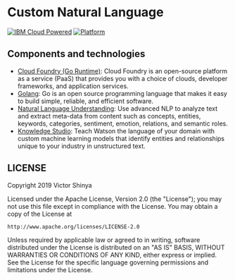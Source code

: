 # Custom Natural Language

[![IBM Cloud Powered](https://img.shields.io/badge/IBM%20Cloud-powered-blue.svg)](https://cloud.ibm.com)
[![Platform](https://img.shields.io/badge/platform-golang-lightgrey.svg?style=flat)](https://developer.ibm.com/?s=golang/)

## Components and technologies

* [Cloud Foundry (Go Runtime)](https://cloud.ibm.com/cloudfoundry/overview): Cloud Foundry is an open-source platform as a service (PaaS) that provides you with a choice of clouds, developer frameworks, and application services.
* [Golang](https://golang.org): Go is an open source programming language that makes it easy to build simple, reliable, and efficient software.
* [Natural Language Understanding](https://cloud.ibm.com/catalog/services/natural-language-understanding): Use advanced NLP to analyze text and extract meta-data from content such as concepts, entities, keywords, categories, sentiment, emotion, relations, and semantic roles.
* [Knowledge Studio](https://cloud.ibm.com/catalog/services/knowledge-studio): Teach Watson the language of your domain with custom machine learning models that identify entities and relationships unique to your industry in unstructured text.

## LICENSE

Copyright 2019 Victor Shinya

Licensed under the Apache License, Version 2.0 (the "License");
you may not use this file except in compliance with the License.
You may obtain a copy of the License at

    http://www.apache.org/licenses/LICENSE-2.0

Unless required by applicable law or agreed to in writing, software
distributed under the License is distributed on an "AS IS" BASIS,
WITHOUT WARRANTIES OR CONDITIONS OF ANY KIND, either express or implied.
See the License for the specific language governing permissions and
limitations under the License.
